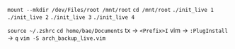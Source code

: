 `mount --mkdir /dev/Files/root /mnt/root`
`cd /mnt/root`
`./init_live 1`
`./init_live 2`
`./init_live 3`
`./init_live 4`

`source ~/.zshrc`
`cd home/bae/Documents`
tx -> `<Prefix>I`
vim -> `:PlugInstall` -> `q`
`vim -S arch_backup_live.vim`